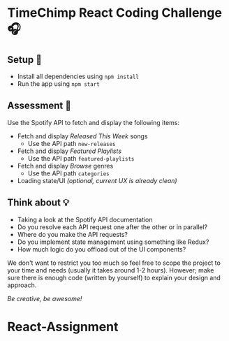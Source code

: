 # TimeChimp React Coding Challenge 🎧

## Setup 🚀

- Install all dependencies using `npm install`
- Run the app using `npm start`

## Assessment 📖

Use the Spotify API to fetch and display the following items:

- Fetch and display _Released This Week_ songs
  - Use the API path `new-releases`
- Fetch and display _Featured Playlists_
  - Use the API path `featured-playlists`
- Fetch and display _Browse_ genres
  - Use the API path `categories`
- Loading state/UI _(optional, current UX is already clean)_

## Think about 💡

- Taking a look at the Spotify API documentation
- Do you resolve each API request one after the other or in parallel?
- Where do you make the API requests?
- Do you implement state management using something like Redux?
- How much logic do you offload out of the UI components?

We don't want to restrict you too much so feel free to scope the project to your time and needs (usually it takes around 1-2 hours).
However; make sure there is enough code (written by yourself) to explain your design and approach.

_Be creative, be awesome!_
# React-Assignment
